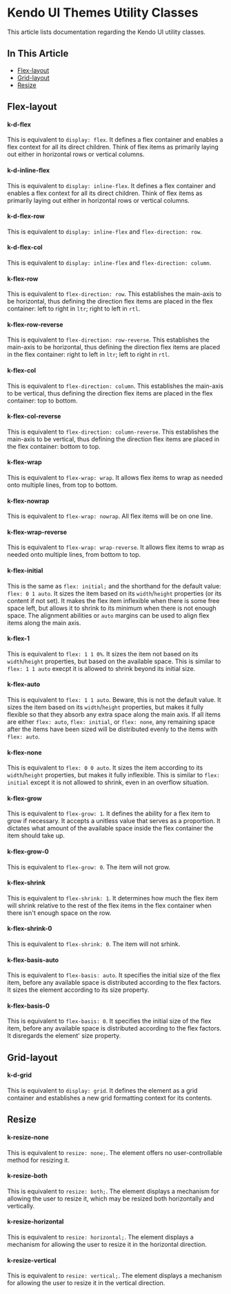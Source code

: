 <!-- DO NOT EDIT THIS FILE. -->
<!-- This is an auto-generated file. -->
# Kendo UI Themes Utility Classes

This article lists documentation regarding the Kendo UI utility classes.

## In This Article

* [Flex-layout](#flex-layout)
* [Grid-layout](#grid-layout)
* [Resize](#resize)

## Flex-layout

#### k-d-flex
This is equivalent to `display: flex`. It defines a flex container and enables a flex context for all its direct children. Think of flex items as primarily laying out either in horizontal rows or vertical columns.
#### k-d-inline-flex
This is equivalent to `display: inline-flex`. It defines a flex container and enables a flex context for all its direct children. Think of flex items as primarily laying out either in horizontal rows or vertical columns.
#### k-d-flex-row
This is equivalent to `display: inline-flex` and `flex-direction: row`.
#### k-d-flex-col
This is equivalent to `display: inline-flex` and `flex-direction: column`.
#### k-flex-row
This is equivalent to `flex-direction: row`. This establishes the main-axis to be horizontal, thus defining the direction flex items are placed in the flex container: left to right in `ltr`; right to left in `rtl`.
#### k-flex-row-reverse
This is equivalent to `flex-direction: row-reverse`. This establishes the main-axis to be horizontal, thus defining the direction flex items are placed in the flex container: right to left in `ltr`; left to right in `rtl`.
#### k-flex-col
This is equivalent to `flex-direction: column`. This establishes the main-axis to be vertical, thus defining the direction flex items are placed in the flex container: top to bottom.
#### k-flex-col-reverse
This is equivalent to `flex-direction: column-reverse`. This establishes the main-axis to be vertical, thus defining the direction flex items are placed in the flex container: bottom to top.
#### k-flex-wrap
This is equivalent to `flex-wrap: wrap`. It allows flex items to wrap as needed onto multiple lines, from top to bottom.
#### k-flex-nowrap
This is equivalent to `flex-wrap: nowrap`. All flex items will be on one line.
#### k-flex-wrap-reverse
This is equivalent to `flex-wrap: wrap-reverse`. It allows flex items to wrap as needed onto multiple lines, from bottom to top.
#### k-flex-initial
This is the same as `flex: initial;` and the shorthand for the default value: `flex: 0 1 auto`. It sizes the item based on its `width`/`height` properties (or its content if not set). It makes the flex item inflexible when there is some free space left, but allows it to shrink to its minimum when there is not enough space. The alignment abilities or `auto` margins can be used to align flex items along the main axis.
#### k-flex-1
This is equivalent to `flex: 1 1 0%`. It sizes the item not based on its `width`/`height` properties, but based on the available space. This is similar to `flex: 1 1 auto` execpt it is allowed to shrink beyond its initial size.
#### k-flex-auto
This is equivalent to `flex: 1 1 auto`. Beware, this is not the default value. It sizes the item based on its `width`/`height` properties, but makes it fully flexible so that they absorb any extra space along the main axis. If all items are either `flex: auto`, `flex: initial`, or `flex: none`, any remaining space after the items have been sized will be distributed evenly to the items with `flex: auto`.
#### k-flex-none
This is equivalent to `flex: 0 0 auto`. It sizes the item according to its `width`/`height` properties, but makes it fully inflexible. This is similar to `flex: initial` except it is not allowed to shrink, even in an overflow situation.
#### k-flex-grow
This is equivalent to `flex-grow: 1`. It defines the ability for a flex item to grow if necessary. It accepts a unitless value that serves as a proportion. It dictates what amount of the available space inside the flex container the item should take up.
#### k-flex-grow-0
This is equivalent to `flex-grow: 0`. The item will not grow.
#### k-flex-shrink
This is equivalent to `flex-shrink: 1`. It determines how much the flex item will shrink relative to the rest of the flex items in the flex container when there isn't enough space on the row.
#### k-flex-shrink-0
This is equivalent to `flex-shrink: 0`. The item will not srhink.
#### k-flex-basis-auto
This is equivalent to `flex-basis: auto`. It specifies the initial size of the flex item, before any available space is distributed according to the flex factors. It sizes the element according to its size property.
#### k-flex-basis-0
This is equivalent to `flex-basis: 0`. It specifies the initial size of the flex item, before any available space is distributed according to the flex factors. It disregards the element' size property.

## Grid-layout

#### k-d-grid
This is equivalent to `display: grid`. It defines the element as a grid container and establishes a new grid formatting context for its contents.

## Resize

#### k-resize-none
This is equivalent to `resize: none;`. The element offers no user-controllable method for resizing it.
#### k-resize-both
This is equivalent to `resize: both;`. The element displays a mechanism for allowing the user to resize it, which may be resized both horizontally and vertically.
#### k-resize-horizontal
This is equivalent to `resize: horizontal;`. The element displays a mechanism for allowing the user to resize it in the horizontal direction.
#### k-resize-vertical
This is equivalent to `resize: vertical;`. The element displays a mechanism for allowing the user to resize it in the vertical direction.
